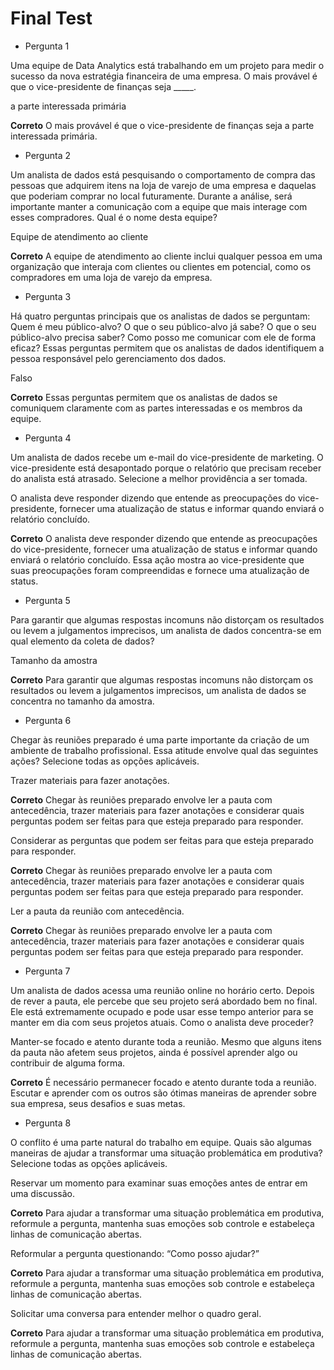 # Final Test

- Pergunta 1

Uma equipe de Data Analytics está trabalhando em um projeto para medir o sucesso da nova estratégia financeira de uma empresa. O mais provável é que o vice-presidente de finanças seja _____. 

a parte interessada primária

**Correto**
O mais provável é que o vice-presidente de finanças seja a parte interessada primária.

- Pergunta 2

Um analista de dados está pesquisando o comportamento de compra das pessoas que adquirem itens na loja de varejo de uma empresa e daquelas que poderiam comprar no local futuramente. Durante a análise, será importante manter a comunicação com a equipe que mais interage com esses compradores. Qual é o nome desta equipe?

Equipe de atendimento ao cliente

**Correto**
A equipe de atendimento ao cliente inclui qualquer pessoa em uma organização que interaja com clientes ou clientes em potencial, como os compradores em uma loja de varejo da empresa.

- Pergunta 3

Há quatro perguntas principais que os analistas de dados se perguntam: Quem é meu público-alvo? O que o seu público-alvo já sabe? O que o seu público-alvo precisa saber? Como posso me comunicar com ele de forma eficaz? Essas perguntas permitem que os analistas de dados identifiquem a pessoa responsável pelo gerenciamento dos dados.

Falso

**Correto**
Essas perguntas permitem que os analistas de dados se comuniquem claramente com as partes interessadas e os membros da equipe.

- Pergunta 4

Um analista de dados recebe um e-mail do vice-presidente de marketing. O vice-presidente está desapontado porque o relatório que precisam receber do analista está atrasado. Selecione a melhor providência a ser tomada.


O analista deve responder dizendo que entende as preocupações do vice-presidente, fornecer uma atualização de status e informar quando enviará o relatório concluído.

**Correto**
O analista deve responder dizendo que entende as preocupações do vice-presidente, fornecer uma atualização de status e informar quando enviará o relatório concluído. Essa ação mostra ao vice-presidente que suas preocupações foram compreendidas e fornece uma atualização de status.

- Pergunta 5

Para garantir que algumas respostas incomuns não distorçam os resultados ou levem a julgamentos imprecisos, um analista de dados concentra-se em qual elemento da coleta de dados? 

Tamanho da amostra

**Correto**
Para garantir que algumas respostas incomuns não distorçam os resultados ou levem a julgamentos imprecisos, um analista de dados se concentra no tamanho da amostra.

- Pergunta 6

Chegar às reuniões preparado é uma parte importante da criação de um ambiente de trabalho profissional. Essa atitude envolve qual das seguintes ações? Selecione todas as opções aplicáveis.


Trazer materiais para fazer anotações.

**Correto**
Chegar às reuniões preparado envolve ler a pauta com antecedência, trazer materiais para fazer anotações e considerar quais perguntas podem ser feitas para que esteja preparado para responder.

Considerar as perguntas que podem ser feitas para que esteja preparado para responder.

**Correto**
Chegar às reuniões preparado envolve ler a pauta com antecedência, trazer materiais para fazer anotações e considerar quais perguntas podem ser feitas para que esteja preparado para responder.

Ler a pauta da reunião com antecedência.

**Correto**
Chegar às reuniões preparado envolve ler a pauta com antecedência, trazer materiais para fazer anotações e considerar quais perguntas podem ser feitas para que esteja preparado para responder.

- Pergunta 7

Um analista de dados acessa uma reunião online no horário certo. Depois de rever a pauta, ele percebe que seu projeto será abordado bem no final. Ele está extremamente ocupado e pode usar esse tempo anterior para se manter em dia com seus projetos atuais. Como o analista deve proceder?

Manter-se focado e atento durante toda a reunião. Mesmo que alguns itens da pauta não afetem seus projetos, ainda é possível aprender algo ou contribuir de alguma forma.

**Correto**
É necessário permanecer focado e atento durante toda a reunião. Escutar e aprender com os outros são ótimas maneiras de aprender sobre sua empresa, seus desafios e suas metas. 

- Pergunta 8

O conflito é uma parte natural do trabalho em equipe. Quais são algumas maneiras de ajudar a transformar uma situação problemática em produtiva? Selecione todas as opções aplicáveis.


Reservar um momento para examinar suas emoções antes de entrar em uma discussão.

**Correto**
Para ajudar a transformar uma situação problemática em produtiva, reformule a pergunta, mantenha suas emoções sob controle e estabeleça linhas de comunicação abertas.

Reformular a pergunta questionando: “Como posso ajudar?”

**Correto**
Para ajudar a transformar uma situação problemática em produtiva, reformule a pergunta, mantenha suas emoções sob controle e estabeleça linhas de comunicação abertas.

Solicitar uma conversa para entender melhor o quadro geral.

**Correto**
Para ajudar a transformar uma situação problemática em produtiva, reformule a pergunta, mantenha suas emoções sob controle e estabeleça linhas de comunicação abertas.
